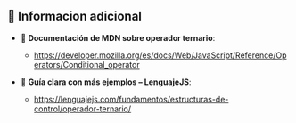 ## 📌 Informacion adicional 

- 📘 **Documentación de MDN sobre operador ternario**: 
    - https://developer.mozilla.org/es/docs/Web/JavaScript/Reference/Operators/Conditional_operator

- 📘 **Guía clara con más ejemplos – LenguajeJS**: 
    - https://lenguajejs.com/fundamentos/estructuras-de-control/operador-ternario/